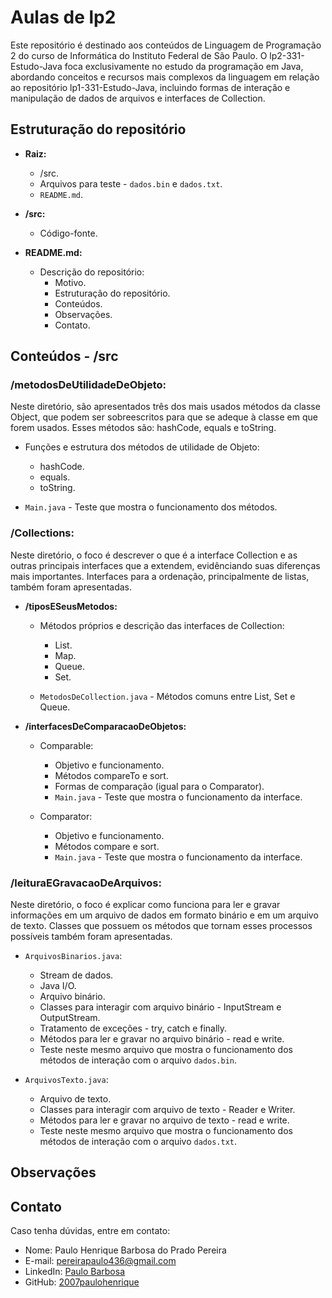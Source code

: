 # Aulas de lp2

Este repositório é destinado aos conteúdos de Linguagem de Programação 2 do curso de Informática do Instituto Federal de São Paulo. O lp2-331-Estudo-Java foca exclusivamente no estudo da programação em Java, abordando conceitos e recursos mais complexos da linguagem em relação ao repositório lp1-331-Estudo-Java, incluindo formas de interação e manipulação de dados de arquivos e interfaces de Collection.

## Estruturação do repositório

- **Raiz:**

    - /src.
    - Arquivos para teste - `dados.bin` e `dados.txt`.
    - `README.md`.

- **/src:**
    - Código-fonte.

- **README.md:**
    - Descrição do repositório:
        - Motivo.
        - Estruturação do repositório.
        - Conteúdos.
        - Observações.
        - Contato.

## Conteúdos - /src

### /metodosDeUtilidadeDeObjeto:

Neste diretório, são apresentados três dos mais usados métodos da classe Object, que podem ser sobreescritos para que se adeque à classe em que forem usados. Esses métodos são: hashCode, equals e toString.

- Funções e estrutura dos métodos de utilidade de Objeto:
    - hashCode. 
    - equals.
    - toString. 

- `Main.java` - Teste que mostra o funcionamento dos métodos.


### /Collections:

Neste diretório, o foco é descrever o que é a interface Collection e as outras principais interfaces que a extendem, evidênciando suas diferenças mais importantes. Interfaces para a ordenação, principalmente de listas, também foram apresentadas. 

- **/tiposESeusMetodos:**   
    - Métodos próprios e descrição das interfaces de Collection:
        - List.
        - Map.
        - Queue.
        - Set.

    - `MetodosDeCollection.java` - Métodos comuns entre List, Set e Queue.

- **/interfacesDeComparacaoDeObjetos:**
    - Comparable:
        - Objetivo e funcionamento.
        - Métodos compareTo e sort.
        - Formas de comparação (igual para o Comparator).
        - `Main.java` - Teste que mostra o funcionamento da interface.

    - Comparator:
        - Objetivo e funcionamento.
        - Métodos compare e sort.
        - `Main.java` - Teste que mostra o funcionamento da interface.

### /leituraEGravacaoDeArquivos:

Neste diretório, o foco é explicar como funciona para ler e gravar informações em um arquivo de dados em formato binário e em um arquivo de texto. Classes que possuem os métodos que tornam esses processos possíveis também foram apresentadas.

- `ArquivosBinarios.java`:
    - Stream de dados.
    - Java I/O.
    - Arquivo binário.
    - Classes para interagir com arquivo binário - InputStream e OutputStream.
    - Tratamento de exceções - try, catch e finally.
    - Métodos para ler e gravar no arquivo binário - read e write.
    - Teste neste mesmo arquivo que mostra o funcionamento dos métodos de interação com o arquivo `dados.bin`.

- `ArquivosTexto.java`:
    - Arquivo de texto.
    - Classes para interagir com arquivo de texto - Reader e Writer.
    - Métodos para ler e gravar no arquivo de texto - read e write.
    - Teste neste mesmo arquivo que mostra o funcionamento dos métodos de interação com o arquivo `dados.txt`.

## Observações



## Contato

Caso tenha dúvidas, entre em contato:

- Nome: Paulo Henrique Barbosa do Prado Pereira
- E-mail: pereirapaulo436@gmail.com
- LinkedIn: [Paulo Barbosa](https://www.linkedin.com/in/paulo-barbosa-61a860303/)
- GitHub: [2007paulohenrique](https://github.com/2007paulohenrique)
